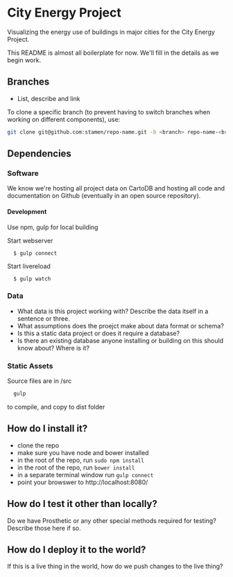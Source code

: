 # City Energy Project

Visualizing the energy use of buildings in major cities for the City Energy Project.

This README is almost all boilerplate for now. We'll fill in the details as we begin work.

## Branches

* List, describe and link

To clone a specific branch (to prevent having to switch branches when working
on different components), use:

```bash
git clone git@github.com:stamen/repo-name.git -b <branch> repo-name-<branch>
```

## Dependencies

### Software

We know we're hosting all project data on CartoDB and hosting all code and documentation on Github (eventually in an open source repository).

#### Development
  Use npm, gulp for local building

  Start webserver
  ``` 
    $ gulp connect
  ```

  Start livereload
  ``` 
    $ gulp watch
  ```

### Data

* What data is this project working with? Describe the data itself in a sentence or three.
* What assumptions does the proejct make about data format or schema?
* Is this a static data project or does it require a database?
* Is there an existing database anyone installing or building on this should know about? Where is it?

### Static Assets

Source files are in /src 
```bash
  gulp
```
to compile, and copy to dist folder

## How do I install it?

  * clone the repo
  * make sure you have node and bower installed
  * in the root of the repo, run ```sudo npm install```
  * in the root of the repo, run ```bower install```
  * in a separate terminal window run ```gulp connect```
  * point your browswer to http://localhost:8080/

## How do I test it other than locally?

Do we have Prosthetic or any other special methods required for testing? Describe those here if so.

## How do I deploy it to the world?

If this is a live thing in the world, how do we push changes to the live thing?

